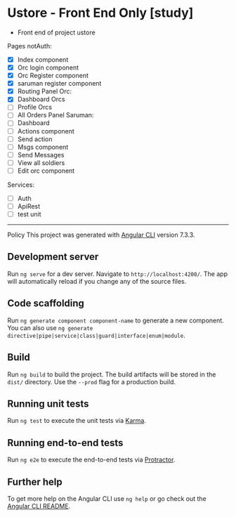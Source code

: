 # Ustore - Front End Only [study]

- Front end of project ustore

Pages notAuth:
- [x] Index component
- [x] Orc login component
- [x] Orc Register component
- [x] saruman register component
- [x] Routing 
Panel Orc:
- [x] Dashboard Orcs 
- [ ] Profile Orcs 
- [ ] All Orders 
Panel Saruman:
- [ ] Dashboard 
- [ ] Actions component
- [ ] Send action
- [ ] Msgs component
- [ ] Send Messages
- [ ] View all soldiers
- [ ] Edit orc component

Services:
- [ ] Auth
- [ ] ApiRest
- [ ] test unit 

----------- 
Policy
This project was generated with [Angular CLI](https://github.com/angular/angular-cli) version 7.3.3.

## Development server

Run `ng serve` for a dev server. Navigate to `http://localhost:4200/`. The app will automatically reload if you change any of the source files.

## Code scaffolding

Run `ng generate component component-name` to generate a new component. You can also use `ng generate directive|pipe|service|class|guard|interface|enum|module`.

## Build

Run `ng build` to build the project. The build artifacts will be stored in the `dist/` directory. Use the `--prod` flag for a production build.

## Running unit tests

Run `ng test` to execute the unit tests via [Karma](https://karma-runner.github.io).

## Running end-to-end tests

Run `ng e2e` to execute the end-to-end tests via [Protractor](http://www.protractortest.org/).

## Further help

To get more help on the Angular CLI use `ng help` or go check out the [Angular CLI README](https://github.com/angular/angular-cli/blob/master/README.md).
